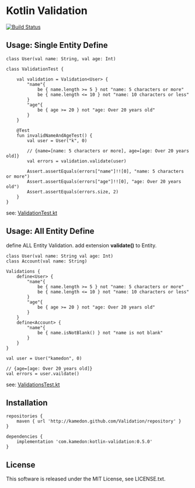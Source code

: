 # Kotlin Validation

[![Build Status](https://www.bitrise.io/app/52bf5677c2ea2255/status.svg?token=VefnKnVA0lwrTocWOGkTSg&branch=master)](https://www.bitrise.io/app/52bf5677c2ea2255)

## Usage: Single Entity Define

```
class User(val name: String, val age: Int)

class ValidationTest {

    val validation = Validation<User> {
        "name"{
            be { name.length >= 5 } not "name: 5 characters or more"
            be { name.length <= 10 } not "name: 10 characters or less"
        }
        "age"{
            be { age >= 20 } not "age: Over 20 years old"
        }
    }

    @Test
    fun invalidNameAndAgeTest() {
        val user = User("k", 0)

        // {name=[name: 5 characters or more], age=[age: Over 20 years old]}
        val errors = validation.validate(user)

        Assert.assertEquals(errors["name"]!![0], "name: 5 characters or more")
        Assert.assertEquals(errors["age"]!![0], "age: Over 20 years old")
        Assert.assertEquals(errors.size, 2)
    }
}
```

see: [ValidationTest.kt](https://github.com/kamedon/Validation/blob/master/validation/src/test/java/com/kamedon/validation/ValidationTest.kt)

## Usage: All Entity Define

define ALL Entity Validation. add extension **validate()** to Entity.

```
class User(val name: String val age: Int)
class Account(val name: String)

Validations {
    define<User> {
        "name"{
            be { name.length >= 5 } not "name: 5 characters or more"
            be { name.length <= 10 } not "name: 10 characters or less"
        }
        "age"{
            be { age >= 20 } not "age: Over 20 years old"
        }
    }
    define<Account> {
        "name"{
            be { name.isNotBlank() } not "name is not blank"
        }
    }
}

val user = User("kamedon", 0)

// {age=[age: Over 20 years old]}
val errors = user.vaildate()

```

see: [ValidationsTest.kt](https://github.com/kamedon/Validation/blob/master/validation/src/test/java/com/kamedon/validation/ValidationsTest.kt)


## Installation

```
repositories {
    maven { url 'http://kamedon.github.com/Validation/repository' }
}

dependencies {
    implementation 'com.kamedon:kotlin-validation:0.5.0'
}
```

## License
This software is released under the MIT License, see LICENSE.txt.